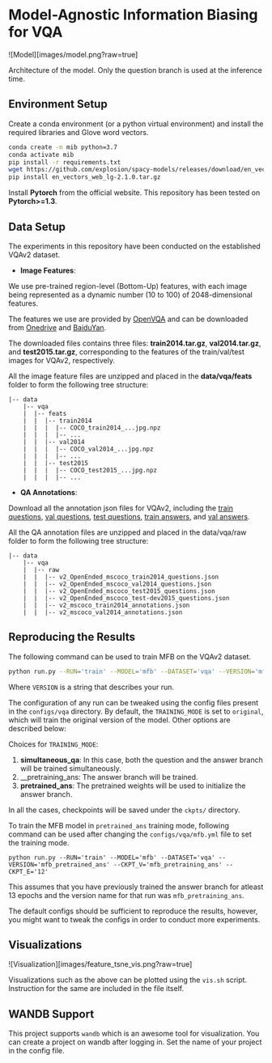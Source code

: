 # Model-Agnostic Information Biasing for VQA

![Model][images/model.png?raw=true]

Architecture of the model. Only the question branch is used at the inference time.

## Environment Setup

Create a conda environment (or a python virtual environment) and install the required libraries and Glove word vectors.

```sh
conda create -n mib python=3.7
conda activate mib
pip install -r requirements.txt
wget https://github.com/explosion/spacy-models/releases/download/en_vectors_web_lg-2.1.0/en_vectors_web_lg-2.1.0.tar.gz -O en_vectors_web_lg-2.1.0.tar.gz
pip install en_vectors_web_lg-2.1.0.tar.gz
```

Install __Pytorch__ from the official website. This repository has been tested on __Pytorch>=1.3__.

## Data Setup

The experiments in this repository have been conducted on the established VQAv2 dataset. 

- __Image Features__:

We use pre-trained region-level (Bottom-Up) features, with each image being represented as a dynamic number (10 to 100) of 2048-dimensional features.

The features we use are provided by [OpenVQA](https://openvqa.readthedocs.io/en/latest/index.html) and can be downloaded from [Onedrive](https://awma1-my.sharepoint.com/:f:/g/personal/yuz_l0_tn/EsfBlbmK1QZFhCOFpr4c5HUBzUV0aH2h1McnPG1jWAxytQ?e=2BZl8O) and [BaiduYan](https://pan.baidu.com/s/1C7jIWgM3hFPv-YXJexItgw#list/path=%2F).

The downloaded files contains three files: __train2014.tar.gz__, __val2014.tar.gz__, and __test2015.tar.gz__, corresponding to the features of the train/val/test images for VQAv2, respectively.

All the image feature files are unzipped and placed in the __data/vqa/feats__ folder to form the following tree structure:

```
|-- data
	|-- vqa
	|  |-- feats
	|  |  |-- train2014
	|  |  |  |-- COCO_train2014_...jpg.npz
	|  |  |  |-- ...
	|  |  |-- val2014
	|  |  |  |-- COCO_val2014_...jpg.npz
	|  |  |  |-- ...
	|  |  |-- test2015
	|  |  |  |-- COCO_test2015_...jpg.npz
	|  |  |  |-- ...
```

- __QA Annotations__:

Download all the annotation json files for VQAv2, including the [train questions](https://s3.amazonaws.com/cvmlp/vqa/mscoco/vqa/v2_Questions_Train_mscoco.zip), [val questions](https://s3.amazonaws.com/cvmlp/vqa/mscoco/vqa/v2_Questions_Val_mscoco.zip), [test questions](https://s3.amazonaws.com/cvmlp/vqa/mscoco/vqa/v2_Questions_Test_mscoco.zip), [train answers](https://s3.amazonaws.com/cvmlp/vqa/mscoco/vqa/v2_Annotations_Train_mscoco.zip), and [val answers](https://s3.amazonaws.com/cvmlp/vqa/mscoco/vqa/v2_Annotations_Val_mscoco.zip).

All the QA annotation files are unzipped and placed in the data/vqa/raw folder to form the following tree structure:

```
|-- data
	|-- vqa
	|  |-- raw
	|  |  |-- v2_OpenEnded_mscoco_train2014_questions.json
	|  |  |-- v2_OpenEnded_mscoco_val2014_questions.json
	|  |  |-- v2_OpenEnded_mscoco_test2015_questions.json
	|  |  |-- v2_OpenEnded_mscoco_test-dev2015_questions.json
	|  |  |-- v2_mscoco_train2014_annotations.json
	|  |  |-- v2_mscoco_val2014_annotations.json
```

## Reproducing the Results

The following command can be used to train MFB on the VQAv2 dataset.

```sh
python run.py --RUN='train' --MODEL='mfb' --DATASET='vqa' --VERSION='mfb_sample_run'
```

Where ```VERSION``` is a string that describes your run.

The configuration of any run can be tweaked using the config files present in the ```configs/vqa``` directory. By default, the ```TRAINING_MODE``` is set to ```original```, which will train the original version of the model. Other options are described below:

Choices for ```TRAINING_MODE```:

1. __simultaneous_qa__: In this case, both the question and the answer branch will be trained simultaneously.
2. __pretraining_ans: The answer branch will be trained. 
3. __pretrained_ans__: The pretrained weights will be used to initialize the answer branch.

In all the cases, checkpoints will be saved under the ```ckpts/``` directory.

To train the MFB model in ```pretrained_ans``` training mode, following command can be used after changing the ```configs/vqa/mfb.yml``` file to set the training mode.

```
python run.py --RUN='train' --MODEL='mfb' --DATASET='vqa' --VERSION='mfb_pretrained_ans' --CKPT_V='mfb_pretraining_ans' --CKPT_E='12'
```

This assumes that you have previously trained the answer branch for atleast 13 epochs and the version name for that run was ```mfb_pretraining_ans```.

The default configs should be sufficient to reproduce the results, however, you might want to tweak the configs in order to conduct more experiments.

## Visualizations

![Visualization][images/feature_tsne_vis.png?raw=true]

Visualizations such as the above can be plotted using the ```vis.sh``` script. Instruction for the same are included in the file itself.

## WANDB Support

This project supports ```wandb``` which is an awesome tool for visualization. You can create a project on wandb after logging in. Set the name of your project in the config file.
